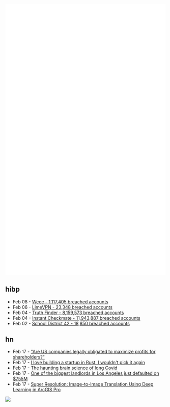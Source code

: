 ![Metrics](https://raw.githubusercontent.com/phixion/phixion/master/metrics.svg)

## hibp

<!--
for https://github.com/phixion/phixion/blob/main/.github/workflows/feeds.yml
-->
<!--START_SECTION:haveibeenpwnd-->
- Feb 08 - [Weee - 1,117,405 breached accounts](https://haveibeenpwned.com/PwnedWebsites#Weee)
- Feb 06 - [LimeVPN - 23,348 breached accounts](https://haveibeenpwned.com/PwnedWebsites#LimeVPN)
- Feb 04 - [Truth Finder - 8,159,573 breached accounts](https://haveibeenpwned.com/PwnedWebsites#TruthFinder)
- Feb 04 - [Instant Checkmate - 11,943,887 breached accounts](https://haveibeenpwned.com/PwnedWebsites#InstantCheckmate)
- Feb 02 - [School District 42 - 18,850 breached accounts](https://haveibeenpwned.com/PwnedWebsites#SchoolDistrict42)
<!--END_SECTION:haveibeenpwnd-->

## hn

<!--
for https://github.com/phixion/phixion/blob/main/.github/workflows/feeds.yml
-->
<!--START_SECTION:hn-->
- Feb 17 - [&quot;Are US companies legally obligated to maximize profits for shareholders?&quot;](https://skeptics.stackexchange.com/questions/8146/are-u-s-companies-legally-obligated-to-maximize-profits-for-shareholders)
- Feb 17 - [I love building a startup in Rust. I wouldn&#x27;t pick it again](https://www.propelauth.com/post/i-love-building-a-startup-in-rust-i-wouldnt-pick-it-again)
- Feb 17 - [The haunting brain science of long Covid](https://www.statnews.com/2023/02/16/the-haunting-brain-science-of-long-covid/)
- Feb 17 - [One of the biggest landlords in Los Angeles just defaulted on $755M](https://fortune.com/2023/02/14/remote-work-los-angeles-office-building-default-brookfield/)
- Feb 17 - [Super Resolution: Image-to-Image Translation Using Deep Learning in ArcGIS Pro](https://www.esri.com/arcgis-blog/products/arcgis-pro/aec/super-resolution-image-to-image-translation-using-deep-learning-in-arcgis-pro/)
<!--END_SECTION:hn-->

<!--
for https://yhype.me
-->
![](https://hit.yhype.me/github/profile?user_id=13013670)
